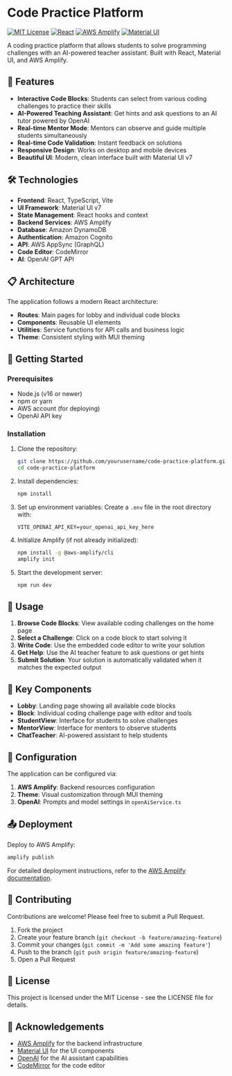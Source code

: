 # Code Practice Platform

[![MIT License](https://img.shields.io/badge/License-MIT-blue.svg)](https://opensource.org/licenses/MIT)
[![React](https://img.shields.io/badge/React-18.2.0-blue.svg)](https://reactjs.org/)
[![AWS Amplify](https://img.shields.io/badge/AWS%20Amplify-6.6.6-orange.svg)](https://aws.amazon.com/amplify/)
[![Material UI](https://img.shields.io/badge/MUI-7.0.2-purple.svg)](https://mui.com/)

A coding practice platform that allows students to solve programming challenges with an AI-powered teacher assistant. Built with React, Material UI, and AWS Amplify.

## 🌟 Features

- **Interactive Code Blocks**: Students can select from various coding challenges to practice their skills
- **AI-Powered Teaching Assistant**: Get hints and ask questions to an AI tutor powered by OpenAI
- **Real-time Mentor Mode**: Mentors can observe and guide multiple students simultaneously
- **Real-time Code Validation**: Instant feedback on solutions
- **Responsive Design**: Works on desktop and mobile devices
- **Beautiful UI**: Modern, clean interface built with Material UI v7

## 🛠️ Technologies

- **Frontend**: React, TypeScript, Vite
- **UI Framework**: Material UI v7
- **State Management**: React hooks and context
- **Backend Services**: AWS Amplify
- **Database**: Amazon DynamoDB
- **Authentication**: Amazon Cognito
- **API**: AWS AppSync (GraphQL)
- **Code Editor**: CodeMirror
- **AI**: OpenAI GPT API

## 📋 Architecture

The application follows a modern React architecture:

- **Routes**: Main pages for lobby and individual code blocks
- **Components**: Reusable UI elements
- **Utilities**: Service functions for API calls and business logic
- **Theme**: Consistent styling with MUI theming

## 🚀 Getting Started

### Prerequisites

- Node.js (v16 or newer)
- npm or yarn
- AWS account (for deploying)
- OpenAI API key

### Installation

1. Clone the repository:
   ```bash
   git clone https://github.com/yourusername/code-practice-platform.git
   cd code-practice-platform
   ```

2. Install dependencies:
   ```bash
   npm install
   ```

3. Set up environment variables:
   Create a `.env` file in the root directory with:
   ```
   VITE_OPENAI_API_KEY=your_openai_api_key_here
   ```

4. Initialize Amplify (if not already initialized):
   ```bash
   npm install -g @aws-amplify/cli
   amplify init
   ```

5. Start the development server:
   ```bash
   npm run dev
   ```

## 🧪 Usage

1. **Browse Code Blocks**: View available coding challenges on the home page
2. **Select a Challenge**: Click on a code block to start solving it
3. **Write Code**: Use the embedded code editor to write your solution
4. **Get Help**: Use the AI teacher feature to ask questions or get hints
5. **Submit Solution**: Your solution is automatically validated when it matches the expected output

## 🧩 Key Components

- **Lobby**: Landing page showing all available code blocks
- **Block**: Individual coding challenge page with editor and tools
- **StudentView**: Interface for students to solve challenges
- **MentorView**: Interface for mentors to observe students
- **ChatTeacher**: AI-powered assistant to help students

## 🔧 Configuration

The application can be configured via:

1. **AWS Amplify**: Backend resources configuration
2. **Theme**: Visual customization through MUI theming
3. **OpenAI**: Prompts and model settings in `openAiService.ts`

## 📤 Deployment

Deploy to AWS Amplify:

```bash
amplify publish
```

For detailed deployment instructions, refer to the [AWS Amplify documentation](https://docs.amplify.aws/guides/hosting/git-based-deployments/q/platform/js/).

## 🤝 Contributing

Contributions are welcome! Please feel free to submit a Pull Request.

1. Fork the project
2. Create your feature branch (`git checkout -b feature/amazing-feature`)
3. Commit your changes (`git commit -m 'Add some amazing feature'`)
4. Push to the branch (`git push origin feature/amazing-feature`)
5. Open a Pull Request

## 📄 License

This project is licensed under the MIT License - see the LICENSE file for details.

## 🙏 Acknowledgements

- [AWS Amplify](https://aws.amazon.com/amplify/) for the backend infrastructure
- [Material UI](https://mui.com/) for the UI components
- [OpenAI](https://openai.com/) for the AI assistant capabilities
- [CodeMirror](https://codemirror.net/) for the code editor